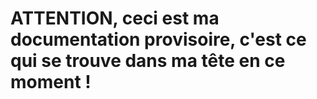 # ATTENTION, ceci est ma documentation provisoire, c'est ce qui se trouve dans ma tête en ce moment !
